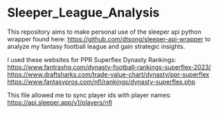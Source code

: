 # Sleeper_League_Analysis

This repository aims to make personal use of the sleeper api python wrapper found here: https://github.com/dtsong/sleeper-api-wrapper
to analyze my fantasy football league and gain strategic insights.

I used these websites for PPR Superflex Dynasty Rankings:
https://www.fantraxhq.com/dynasty-football-rankings-superflex-2023/
https://www.draftsharks.com/trade-value-chart/dynasty/ppr-superflex
https://www.fantasypros.com/nfl/rankings/dynasty-superflex.php

This file allowed me to sync player ids with player names:
https://api.sleeper.app/v1/players/nfl
